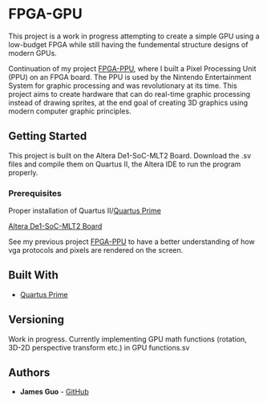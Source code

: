 # FPGA-GPU


This project is a work in progress attempting to create a simple GPU using a low-budget FPGA while still having the fundemental structure designs of modern GPUs.

Continuation of my project [FPGA-PPU](https://github.com/JamesG321/FPGA-Pixel-Processing-Unit), where I built a Pixel Processing Unit (PPU) on an FPGA board. The PPU is used by the Nintendo Entertainment System for graphic processing and was revolutionary at its time. This project aims to create hardware that can do real-time graphic processing instead of drawing sprites, at the end goal of creating 3D graphics using modern computer graphic principles.



## Getting Started

This project is built on the Altera De1-SoC-MLT2 Board. Download the .sv files and compile them on Quartus II, the Altera IDE
to run the program properly.

### Prerequisites

Proper installation of Quartus II/[Quartus Prime](https://www.altera.com/downloads/download-center.html)

[Altera De1-SoC-MLT2 Board](https://www.altera.com/content/dam/altera-www/global/en_US/portal/dsn/42/doc-us-dsnbk-42-4207350307415-de1-soc-mtl2-user-manual.pdf)

See my previous project [FPGA-PPU](https://github.com/JamesG321/FPGA-Pixel-Processing-Unit) to have a better understanding of how vga protocols and pixels are rendered on the screen. 

## Built With

* [Quartus Prime](https://www.altera.com/downloads/download-center.html)

## Versioning

Work in progress. Currently implementing GPU math functions (rotation, 3D-2D perspective transform etc.) in GPU functions.sv


## Authors

* **James Guo** - [GitHub](https://github.com/JamesG321)
